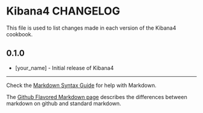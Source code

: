 Kibana4 CHANGELOG
=================

This file is used to list changes made in each version of the Kibana4 cookbook.

0.1.0
-----
- [your_name] - Initial release of Kibana4

- - -
Check the [Markdown Syntax Guide](http://daringfireball.net/projects/markdown/syntax) for help with Markdown.

The [Github Flavored Markdown page](http://github.github.com/github-flavored-markdown/) describes the differences between markdown on github and standard markdown.
